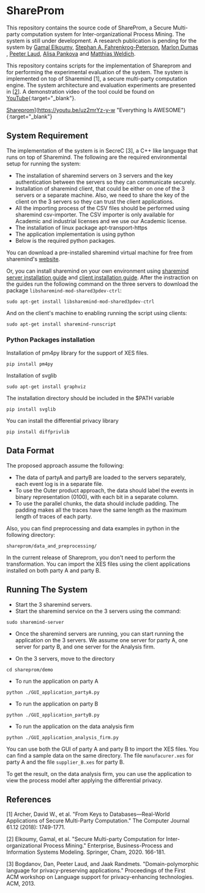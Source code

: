 # ShareProm
This repository contains the source code of ShareProm, a Secure Multi-party computation system for Inter-organizational Process Mining. The system is still under development. A research publication is pending for the system by [Gamal Elkoumy](https://scholar.google.com/citations?user=Y1ze0vQAAAAJ&hl=en&oi=ao), [Stephan A. Fahrenkrog-Peterson](https://scholar.google.com/citations?user=Le-1B90AAAAJ&hl=en&oi=sra), [Marlon Dumas](https://scholar.google.com/citations?user=9lIttRkAAAAJ&hl=en&oi=ao) , [Peeter Laud](https://scholar.google.com/citations?user=3hc5DR8AAAAJ&hl=en&oi=ao), [Alisa Pankova](https://scholar.google.com/citations?user=KG2eH5sAAAAJ&hl=en&oi=ao) and [Matthias Weldich](https://scholar.google.com/citations?user=P_9a7I0AAAAJ&hl=en).

This repository contains scripts for the implementation of Shareprom and for performing the experimental evaluation of the system. The system is implemented on top of Sharemind [1], a secure multi-party computation engine. The system architecture and evaluation experiments are presented in [[2](https://link.springer.com/chapter/10.1007/978-3-030-49418-6_11)]. A demonstration video of the tool could be found on [YouTube](https://youtu.be/uz2mrYz-y-w){:target="_blank"}.

[Shareprom](https://img.youtube.com/vi/uz2mrYz-y-w/0.jpg)](https://youtu.be/uz2mrYz-y-w "Everything Is AWESOME"){:target="_blank"}

## System Requirement
The implementation of the system is in SecreC [3], a C++ like language that runs on top of Sharemind. The following are the required environmental setup for running the system:
* The installation of sharemind servers on 3 servers and the key authentication between the servers so they can communicate securely.
* Installation of sharemind client, that could be either on one of the 3 servers or a separate machine. Also, we need to share the key of the client on the 3 servers so they can trust the client applications.
* All the importing process of the CSV files should be performed using sharemind csv-importer. The CSV importer is only available for Academic and industrial licenses and we use our Academic license.
* The installation of linux package apt-transport-https
* The application implementation is using python
* Below is the required python packages.

You can download a pre-installed sharemind virtual machine for free from sharemind's [website](https://sharemind.cyber.ee/).

Or, you can install sharemind on your own environment using [sharemind server installation guide](https://docs.sharemind.cyber.ee/2019.03/installation/application-server) and [client installation guide](https://docs.sharemind.cyber.ee/2019.03/installation/client-applications). After the instraction on the guides run the following command on the three servers to download the package ```libsharemind-mod-shared3pdev-ctrl```:

```
sudo apt-get install libsharemind-mod-shared3pdev-ctrl
```
And on the client's machine to enabling running the script using clients:
```
sudo apt-get install sharemind-runscript
```

### Python Packages installation

Installation of pm4py library for the support of XES files.
```
pip install pm4py
```
Installation of svglib
```
sudo apt-get install graphviz
```
The installation directory should be included in the $PATH variable
```
pip install svglib
```
You can install the differential privacy library
```
pip install diffprivlib
```

## Data Format
The proposed approach assume the following:
* The data of partyA and partyB are loaded to the servers separately, each event log is in a separate file.
* To use the Outer product approach, the data should label the events in binary representation (0100), with each bit in a separate column.
* To use the parallel chunks, the data should include padding. The padding makes all the traces have the same length as the maximum length of traces of each party. 

Also, you can find preprocessing and data examples in python in the following directory:
```
shareprom/data_and_preprocessing/
```
In the current release of Shareprom, you don't need to perform the transformation. You can import the XES files using the client applications installed on both party A and party B.

## Running The System
* Start the 3 sharemind servers.
* Start the sharemind service on the 3 servers using the command:
```
sudo sharemind-server
```
* Once the sharemind servers are running, you can start running the application on the 3 servers. We assume one server for party A, one server for party B, and one server for the Analysis firm.

* On the 3 servers, move to the directory
```
cd shareprom/demo
```
* To run the application on party A
```
python ./GUI_application_partyA.py
```
* To run the application on party B
```
python ./GUI_application_partyB.py
```
* To run the application on the data analysis firm
```
python ./GUI_application_analysis_firm.py
```

You can use both the GUI of party A and party B to import the XES files. You can find a sample data on the same directory. The file ```manufacurer.xes``` for party A and the file ```supplier_B.xes``` for party B.

To get the result, on the data analysis firm, you can use the application to view the process model after applying the differential privacy.


## References
[1] Archer, David W., et al. "From Keys to Databases—Real-World Applications of Secure Multi-Party Computation." The Computer Journal 61.12 (2018): 1749-1771.

[2] Elkoumy, Gamal, et al. "Secure Multi-party Computation for Inter-organizational Process Mining." Enterprise, Business-Process and Information Systems Modeling. Springer, Cham, 2020. 166-181.

[3] Bogdanov, Dan, Peeter Laud, and Jaak Randmets. "Domain-polymorphic language for privacy-preserving applications." Proceedings of the First ACM workshop on Language support for privacy-enhancing technologies. ACM, 2013.

